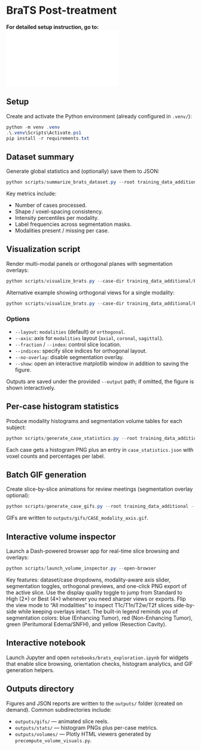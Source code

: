 # BraTS Post-treatment

**For detailed setup instruction, go to: ![Usage Guide Document](docs/usage_guide.md)**

## Setup

Create and activate the Python environment (already configured in `.venv/`):

```powershell
python -m venv .venv
.\.venv\Scripts\Activate.ps1
pip install -r requirements.txt
```

## Dataset summary

Generate global statistics and (optionally) save them to JSON:

```powershell
python scripts/summarize_brats_dataset.py --root training_data_additional --output outputs/dataset_stats.json
```

Key metrics include:

- Number of cases processed.
- Shape / voxel-spacing consistency.
- Intensity percentiles per modality.
- Label frequencies across segmentation masks.
- Modalities present / missing per case.

## Visualization script

Render multi-modal panels or orthogonal planes with segmentation overlays:

```powershell
python scripts/visualize_brats.py --case-dir training_data_additional/BraTS-GLI-02405-100 --layout modalities --axis axial --fraction 0.55 --output outputs/BraTS-GLI-02405-100_axial.png
```

Alternative example showing orthogonal views for a single modality:

```powershell
python scripts/visualize_brats.py --case-dir training_data_additional/BraTS-GLI-02405-100 --layout orthogonal --modality t1c --indices 90 110 70 --output outputs/BraTS-GLI-02405-100_orthogonal.png
```

### Options

- `--layout`: `modalities` (default) or `orthogonal`.
- `--axis`: axis for `modalities` layout (`axial`, `coronal`, `sagittal`).
- `--fraction` / `--index`: control slice location.
- `--indices`: specify slice indices for orthogonal layout.
- `--no-overlay`: disable segmentation overlay.
- `--show`: open an interactive matplotlib window in addition to saving the figure.

Outputs are saved under the provided `--output` path; if omitted, the figure is
shown interactively.

## Per-case histogram statistics

Produce modality histograms and segmentation volume tables for each subject:

```powershell
python scripts/generate_case_statistics.py --root training_data_additional --output-dir outputs/stats --max-cases 5
```

Each case gets a histogram PNG plus an entry in `case_statistics.json` with voxel counts and percentages per label.

## Batch GIF generation

Create slice-by-slice animations for review meetings (segmentation overlay optional):

```powershell
python scripts/generate_case_gifs.py --root training_data_additional --output-dir outputs/gifs --modality t2f --axis axial --step 3 --overlay --max-cases 2
```

GIFs are written to `outputs/gifs/CASE_modality_axis.gif`.

## Interactive volume inspector

Launch a Dash-powered browser app for real-time slice browsing and overlays:

```powershell
python scripts/launch_volume_inspector.py --open-browser
```

Key features: dataset/case dropdowns, modality-aware axis slider, segmentation toggles, orthogonal previews, and one-click PNG export of the active slice.
Use the display quality toggle to jump from Standard to High (2×) or Best (4×) whenever you need sharper views or exports.
Flip the view mode to “All modalities” to inspect T1c/T1n/T2w/T2f slices side-by-side while keeping overlays intact.
The built-in legend reminds you of segmentation colors: blue (Enhancing Tumor), red (Non-Enhancing Tumor), green (Peritumoral Edema/SNFH), and yellow (Resection Cavity).

## Interactive notebook

Launch Jupyter and open `notebooks/brats_exploration.ipynb` for widgets that enable slice
browsing, orientation checks, histogram analytics, and GIF generation helpers.

## Outputs directory

Figures and JSON reports are written to the `outputs/` folder (created on demand).
Common subdirectories include:

- `outputs/gifs/` — animated slice reels.
- `outputs/stats/` — histogram PNGs plus per-case metrics.
- `outputs/volumes/` — Plotly HTML viewers generated by `precompute_volume_visuals.py`.
